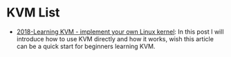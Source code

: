 

# KVM List

- [2018-Learning KVM - implement your own Linux kernel](https://david942j.blogspot.com/2018/10/note-learning-kvm-implement-your-own.html): In this post I will introduce how to use KVM directly and how it works, wish this article can be a quick start for beginners learning KVM.
